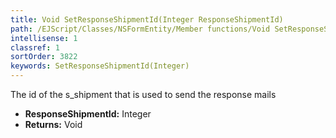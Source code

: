 ```yaml
---
title: Void SetResponseShipmentId(Integer ResponseShipmentId)
path: /EJScript/Classes/NSFormEntity/Member functions/Void SetResponseShipmentId(Integer p_0)
intellisense: 1
classref: 1
sortOrder: 3822
keywords: SetResponseShipmentId(Integer)
---
```



The id of the s\_shipment that is used to send the response mails



* **ResponseShipmentId:** Integer
* **Returns:** Void


